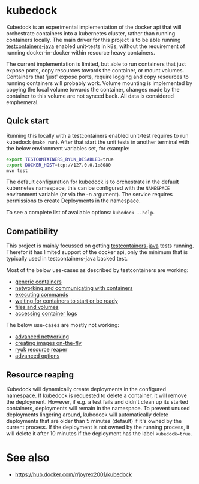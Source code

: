 # kubedock

Kubedock is an experimental implementation of the docker api that will orchestrate containers into a kubernetes cluster, rather than running containers locally. The main driver for this project is to be able running [testcontainers-java](https://www.testcontainers.org) enabled unit-tests in k8s, without the requirement of running docker-in-docker within resource heavy containers.

The current implementation is limited, but able to run containers that just expose ports, copy resources towards the container, or mount volumes. Containers that 'just' expose ports, require logging and copy resources to running containers will probably work. Volume mounting is implemented by copying the local volume towards the container, changes made by the container to this volume are not synced back. All data is considered emphemeral.

## Quick start

Running this locally with a testcontainers enabled unit-test requires to run kubedock (`make run`). After that start the unit tests in another terminal with the below environment variables set, for example:

```bash
export TESTCONTAINERS_RYUK_DISABLED=true
export DOCKER_HOST=tcp://127.0.0.1:8080
mvn test
```

The default configuration for kubedock is to orchestrate in the default kubernetes namespace, this can be configured with the `NAMESPACE` environment variable (or via the -n argument). The service requires permissions to create Deployments in the namespace.

To see a complete list of available options: `kubedock --help`.

## Compatibility

This project is mainly focussed on getting [testcontainers-java](https://www.testcontainers.org) tests running. Therefor it has limited support of the docker api, only the minimum that is typically used in testcontainers-java backed test.

Most of the below use-cases as described by testcontainers are working:

* [generic containers](https://www.testcontainers.org/features/creating_container/)
* [networking and communicating with containers](https://www.testcontainers.org/features/networking/)
* [executing commands](https://www.testcontainers.org/features/commands/)
* [waiting for containers to start or be ready](https://www.testcontainers.org/features/startup_and_waits/)
* [files and volumes](https://www.testcontainers.org/features/files/)
* [accessing container logs](https://www.testcontainers.org/features/container_logs/)

The below use-cases are mostly not working:

* [advanced networking](https://www.testcontainers.org/features/networking/)
* [creating images on-the-fly](https://www.testcontainers.org/features/creating_images/)
* [ryuk resource reaper](https://www.testcontainers.org/features/configuration/)
* [advanced options](https://www.testcontainers.org/features/advanced_options/)

## Resource reaping

Kubedock will dynamically create deployments in the configured namespace. If kubedock is requested to delete a container, it will remove the deployment. However, if e.g. a test fails and didn't clean up its started containers, deployments will remain in the namespace. To prevent unused deployments lingering around, kubedock will automatically delete deployments that are older than 5 minutes (default) if it's owned by the current process. If the deployment is not owned by the running process, it will delete it after 10 minutes if the deployment has the label `kubedock=true`.

# See also

* https://hub.docker.com/r/joyrex2001/kubedock